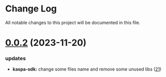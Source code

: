 
# Change Log

All notable changes to this project will be documented in this file.

# [0.0.2](https://github.com/xiaohuasheng0x1/blockchains) (2023-11-20)

### updates

- **kaspa-sdk:** change some files name and remove some unused libs ([21](https://github.com/xiaohuasheng0x1/blockchains/pull/21))
